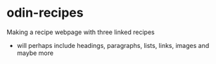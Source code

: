 # odin-recipes
Making a recipe webpage with three linked recipes 
- will perhaps include headings, paragraphs, lists, links, images and maybe more